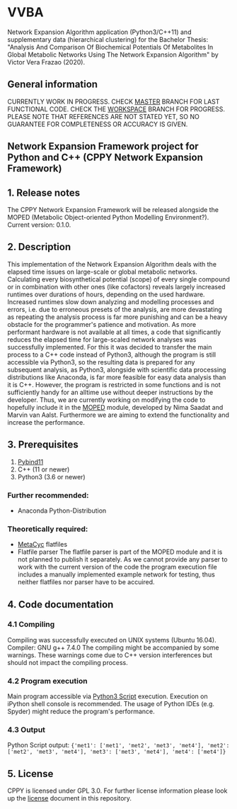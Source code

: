 # VVBA
Network Expansion Algorithm application (Python3/C++11) and supplementary data (hierarchical clustering) for the Bachelor Thesis: "Analysis And Comparison Of Biochemical Potentials Of Metabolites In Global Metabolic Networks Using The Network Expansion Algorithm" by Victor Vera Frazao (2020).

## General information
CURRENTLY WORK IN PROGRESS. CHECK [MASTER](https://github.com/VictorVeraFrazao/VVBA/tree/master) BRANCH FOR LAST FUNCTIONAL CODE. CHECK THE [WORKSPACE](https://github.com/VictorVeraFrazao/VVBA/tree/workspace) BRANCH FOR PROGRESS. PLEASE NOTE THAT REFERENCES ARE NOT STATED YET, SO NO GUARANTEE FOR COMPLETENESS OR ACCURACY IS GIVEN.

## Network Expansion Framework project for Python and C++ (CPPY Network Expansion Framework)
## 1. Release notes
The CPPY Network Expansion Framework will be released alongside the MOPED (Metabolic Object-oriented Python Modelling Environment?). Current version: 0.1.0.
## 2. Description
This implementation of the Network Expansion Algorithm deals with the elapsed time issues on large-scale or global metabolic networks. Calculating every biosynthetical potential (scope) of every single compound or in combination with other ones (like cofactors) reveals largely increased runtimes over durations of hours, depending on the used hardware. Increased runtimes slow down analyzing and modelling processes and errors, i.e. due to erroneous presets of the analysis, are more devastating as repeating the analysis process is far more punishing and can be a heavy obstacle for the programmer's patience and motivation. As more performant hardware is not available at all times, a code that significantly reduces the elapsed time for large-scaled network analyses was successfully implemented. For this it was decided to transfer the main process to a C++ code instead of Python3, although the program is still accessible via Python3, so the resulting data is prepared for any subsequent analysis, as Python3, alongside with scientific data processing distributions like Anaconda, is far more feasible for easy data analysis than it is C++. However, the program is restricted in some functions and is not sufficiently handy for an alltime use without deeper instructions by the developer. Thus, we are currently working on modifying the code to hopefully include it in the [MOPED](https://pypi.org/project/moped/ "MOPED Homepage") module, developed by Nima Saadat and Marvin van Aalst. Furthermore we are aiming to extend the functionality and increase the performance.
## 3. Prerequisites
1. [Pybind11](https://github.com/pybind/pybind11 "Pybind11 Git")
2. C++ (11 or newer)
3. Python3 (3.6 or newer)
### Further recommended:
- Anaconda Python-Distribution

### Theoretically required:
- [MetaCyc](https://metacyc.org/ "MetaCyc Homepage") flatfiles
- Flatfile parser
The flatfile parser is part of the MOPED module and it is not planned to publish it separately. As we cannot provide any parser to work with the current version of the code the program execution file includes a manually implemented example network for testing, thus neither flatfiles nor parser have to be accuired.
## 4. Code documentation
### 4.1 Compiling
Compiling was successfully executed on UNIX systems (Ubuntu 16.04).
Compiler: GNU g++ 7.4.0
The compiling might be accompanied by some warnings. These warnings come due to C++ version interferences but should not impact the compiling process.
### 4.2 Program execution
Main program accessible via [Python3 Script](https://github.com/VictorVeraFrazao/VVBA/blob/workspace/CPPY_Network_Expansion_Framework/CPPY_NetworkExpansion_framework.py) execution. Execution on iPython shell console is recommended. The usage of Python IDEs (e.g. Spyder) might reduce the program's performance.
### 4.3 Output
Python Script output:
```{'met1': ['met1', 'met2', 'met3', 'met4'], 'met2': ['met2', 'met3', 'met4'], 'met3': ['met3', 'met4'], 'met4': ['met4']}```
## 5. License
CPPY is licensed under GPL 3.0. For further license information please look up the [license](https://github.com/VictorVeraFrazao/VVBA/blob/workspace/LICENSE "License") document in this repository.

